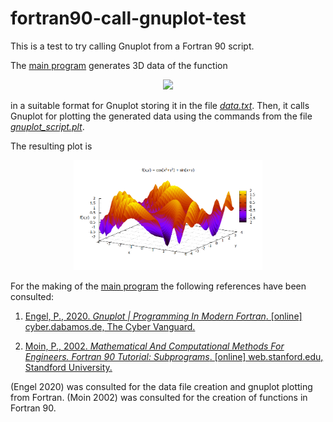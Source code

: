 # fortran90-call-gnuplot-test
This is a test to try calling Gnuplot from a Fortran 90 script.

The [main program](https://github.com/artmenlope/fortran90-call-gnuplot-test/blob/master/main.f90) generates 3D data of the function

<p align="center">
<img src="https://render.githubusercontent.com/render/math?math=f(x%2Cy)%20%3D%20%5Ccos(x%5E2%2By%5E2)%20%2B%20%5Csin(x%2By)"> 
</p>

in a suitable format for Gnuplot storing it in the file [_data.txt_](https://github.com/artmenlope/fortran90-call-gnuplot-test/blob/master/data.txt). Then, it calls Gnuplot for plotting the generated data using the commands from the file [_gnuplot_script.plt_](https://github.com/artmenlope/fortran90-call-gnuplot-test/blob/master/gnuplot_script.plt).

The resulting plot is

<p align="center">
<img src="https://github.com/artmenlope/fortran90-call-gnuplot-test/blob/master/plot.png" width="60%">
</p>


For the making of the [main program](https://github.com/artmenlope/fortran90-call-gnuplot-test/blob/master/main.f90) the following references have been consulted:

1. [Engel, P., 2020. _Gnuplot | Programming In Modern Fortran_. [online] cyber.dabamos.de, The Cyber Vanguard.](https://cyber.dabamos.de/programming/modernfortran/gnuplot.html)

2. [Moin, P., 2002. _Mathematical And Computational Methods For Engineers. Fortran 90 Tutorial: Subprograms_. [online] web.stanford.edu, Standford University.](https://web.stanford.edu/class/me200c/tutorial_90/08_subprograms.html)

(Engel 2020) was consulted for the data file creation and gnuplot plotting from Fortran. (Moin 2002) was consulted for the creation of functions in Fortran 90.
